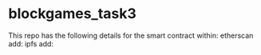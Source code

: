 # blockgames_task3
This repo has the following details for the smart contract within:
etherscan add:
ipfs add:

